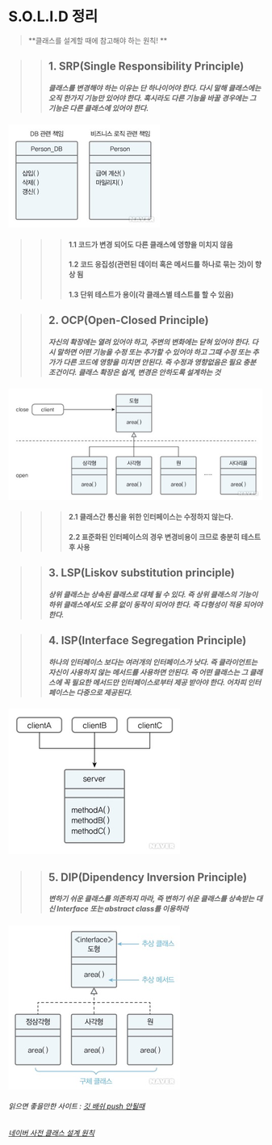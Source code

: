 # S.O.L.I.D 정리
> **클래스를 설계할 때에 참고해야 하는 원칙! **

>> ## 1. SRP(Single Responsibility Principle)
>> ##### 클래스를 변경해야 하는 이유는 단 하나이어야 한다. 다시 말해 클래스에는 오직 한가지 기능만 있어야 한다. 혹시라도 다른 기능을 바꿀 경우에는 그 기능은 다른 클래스에 있어야 한다.


![그림](./img/SRP.jpg)

>>> #### 1.1 코드가 변경 되어도 다른 클래스에 영향을 미치지 않음
>>> #### 1.2 코드 응집성(관련된 데이터 혹은 메서드를 하나로 묶는 것)이 향상 됨
>>> #### 1.3 단위 테스트가 용이(각 클래스별 테스트를 할 수 있음)<br>



>>## 2. OCP(Open-Closed Principle)
>> ##### 자신의 확장에는 열려 있어야 하고, 주변의 변화에는 닫혀 있어야 한다. 다시 말하면 어떤 기능을 수정 또는 추가할 수 있어야 하고 그때 수정 또는 추가가 다른 코드에 영향을 미치면 안된다. 즉 수정과 영향없음은 필요 충분 조건이다. 클래스 확장은 쉽게, 변경은 안하도록 설계하는 것

![그림](./img/OCP.jpg)

>>> #### 2.1 클래스간 통신을 위한 인터페이스는 수정하지 않는다.
>>> #### 2.2 표준화된 인터페이스의 경우 변경비용이 크므로 충분히 테스트 후 사용 




>>## 3. LSP(Liskov substitution principle)
>> ##### 상위 클래스는 상속된 클래스로 대체 될 수 있다. 즉 상위 클래스의 기능이 하위 클래스에서도 오류 없이 동작이 되어야 한다. 즉 다형성이 적용 되어야 한다.




>>## 4. ISP(Interface Segregation Principle)
>> ##### 하나의 인터페이스 보다는 여러개의 인터페이스가 낫다. 즉 클라이언트는 자신이 사용하지 않는 메서드를 사용하면 안된다. 즉 어떤 클래스는 그 클래스에 꼭 필요한 메서드만 인터페이스로부터 제공 받아야 한다. 어차피 인터페이스는 다중으로 제공된다.

![그림](./img/ISP.jpg)



>>## 5. DIP(Dipendency Inversion Principle)
>> ##### 변하기 쉬운 클래스를 의존하지 마라, 즉 변하기 쉬운 클래스를 상속받는 대신 Interface 또는 abstract class를 이용하라

![그림](./img/DIP.jpg)



###### 읽으면 좋을만한 사이트 : [깃 배쉬 push 안될때](https://stackoverflow.com/questions/39399804/updates-were-rejected-because-the-tip-of-your-current-branch-is-behind)

###### [네이버 사전 클래스 설계 원칙](http://terms.naver.com/entry.nhn?docId=3533000&cid=58528&categoryId=58528)

